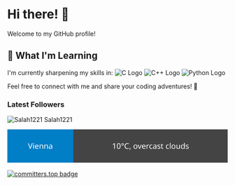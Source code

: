 # Hi there! 👋

Welcome to my GitHub profile!

## 🌱 What I'm Learning

I'm currently sharpening my skills in: ![C Logo](https://img.shields.io/badge/-C-000000?style=flat-square&logo=C&logoColor=white) ![C++ Logo](https://img.shields.io/badge/-C++-000000?style=flat-square&logo=C%2B%2B&logoColor=white) ![Python Logo](https://img.shields.io/badge/-Python-008000?style=flat-square&logo=Python&logoColor=white) 

Feel free to connect with me and share your coding adventures! 🚀

### Latest Followers

<!-- FOLLOWERS:START -->
![Salah1221](https://github.com/Salah1221.png) Salah1221
<!-- FOLLOWERS:END -->



[![vienna](https://raw.githubusercontent.com/hu8813/hu8813/main/weather_badge.svg)](https://playing-with-fastapi.vercel.app/weather/vienna)



[![committers.top badge](https://user-badge.committers.top/austria/hu8813.svg)](https://user-badge.committers.top/austria/hu8813)

